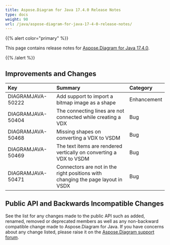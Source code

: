 ```yaml
---
title: Aspose.Diagram for Java 17.4.0 Release Notes
type: docs
weight: 90
url: /java/aspose-diagram-for-java-17-4-0-release-notes/
---
```


{{% alert color="primary" %}} 

This page contains release notes for [Aspose.Diagram for Java 17.4.0](http://maven.aspose.com/repository/simple/ext-release-local/com/aspose/aspose-diagram/17.4.0/).

{{% /alert %}} 
## **Improvements and Changes**

|**Key**|**Summary**|**Category**|
| :- | :- | :- |
|DIAGRAMJAVA-50222|Add support to import a bitmap image as a shape|Enhancement|
|DIAGRAMJAVA-50404 |The connecting lines are not connected while creating a VDX|Bug|
|DIAGRAMJAVA-50468|Missing shapes on converting a VDX to VSDM|Bug|
|DIAGRAMJAVA-50469|The text items are rendered vertically on converting a VDX to VSDM|Bug|
|DIAGRAMJAVA-50471|Connectors are not in the right positions with changing the page layout in VSDX|Bug|
## **Public API and Backwards Incompatible Changes**
See the list for any changes made to the public API such as added, renamed, removed or deprecated members as well as any non-backward compatible change made to Aspose.Diagram for Java. If you have concerns about any change listed, please raise it on the [Aspose.Diagram support forum](https://forum.aspose.com/c/diagram/17).
